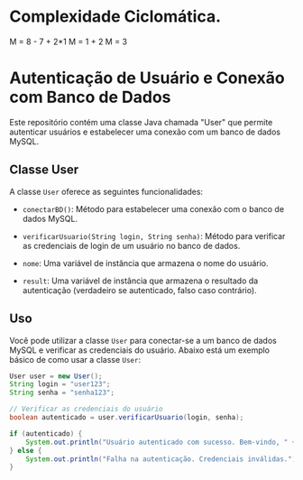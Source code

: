 
# Complexidade Ciclomática.

M = 8 - 7 + 2*1 M = 1 + 2 M = 3


# Autenticação de Usuário e Conexão com Banco de Dados

Este repositório contém uma classe Java chamada "User" que permite autenticar usuários e estabelecer uma conexão com um banco de dados MySQL.

## Classe User

A classe `User` oferece as seguintes funcionalidades:

- `conectarBD()`: Método para estabelecer uma conexão com o banco de dados MySQL.

- `verificarUsuario(String login, String senha)`: Método para verificar as credenciais de login de um usuário no banco de dados.

- `nome`: Uma variável de instância que armazena o nome do usuário.

- `result`: Uma variável de instância que armazena o resultado da autenticação (verdadeiro se autenticado, falso caso contrário).

## Uso

Você pode utilizar a classe `User` para conectar-se a um banco de dados MySQL e verificar as credenciais do usuário. Abaixo está um exemplo básico de como usar a classe `User`:

```java
User user = new User();
String login = "user123";
String senha = "senha123";

// Verificar as credenciais do usuário
boolean autenticado = user.verificarUsuario(login, senha);

if (autenticado) {
    System.out.println("Usuário autenticado com sucesso. Bem-vindo, " + user.nome);
} else {
    System.out.println("Falha na autenticação. Credenciais inválidas.");
}
